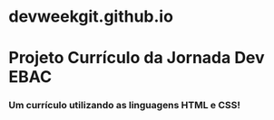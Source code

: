 # devweekgit.github.io
# Projeto Currículo da Jornada Dev EBAC
### Um currículo utilizando as linguagens HTML e CSS!
